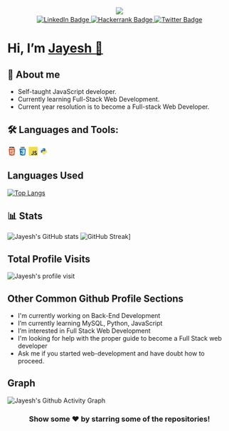 <div id="header" align="center">
  <img src="https://media.giphy.com/media/M9gbBd9nbDrOTu1Mqx/giphy.gif" width="100"/>
</div>

<div id="badges" align="center">

  <a href="https://www.linkedin.com/in/sqljayesh/" target="_blank" rel="noopener">
    <img src="https://img.shields.io/badge/LinkedIn-blue?style=for-the-badge&logo=linkedin&logoColor=white" alt="LinkedIn Badge"/>
  </a>
  <a href="https://www.hackerrank.com/sqljayesh" target="_blank" rel="noopener">
    <img src="https://img.shields.io/badge/Hackerrank-black?style=for-the-badge&logo=HackerRank&logoColor=white" alt="Hackerrank Badge"/>
  </a>
  <a href="https://twitter.com/sqljayesh" target="_blank" rel="noopener">
    <img src="https://img.shields.io/badge/Twitter-white?style=for-the-badge&logo=twitter&logoColor=blue" alt="Twitter Badge"/>
  </a>
</div>


# Hi, I’m [Jayesh 👋](#)
## 🚀 About me
- Self-taught JavaScript developer.
- Currently learning Full-Stack Web Development.
- Current year resolution is to become a Full-stack Web Developer.
## 🛠 Languages and Tools:
<code><img height="20" src="https://raw.githubusercontent.com/github/explore/80688e429a7d4ef2fca1e82350fe8e3517d3494d/topics/html/html.png"></code> 
<code><img height="20" src="https://raw.githubusercontent.com/github/explore/80688e429a7d4ef2fca1e82350fe8e3517d3494d/topics/css/css.png"></code> 
<code><img height="20" src="https://raw.githubusercontent.com/github/explore/80688e429a7d4ef2fca1e82350fe8e3517d3494d/topics/javascript/javascript.png"></code> 
<code><img height="20" src="https://raw.githubusercontent.com/github/explore/80688e429a7d4ef2fca1e82350fe8e3517d3494d/topics/python/python.png"></code>
## Languages Used
[![Top Langs](https://github-readme-stats.vercel.app/api/top-langs/?username=sqljayesh&layout=compact&theme=vision-friendly-dark)](https://github.com/sqljayesh/github-readme-stats)
## 📊 Stats 
![Jayesh's GitHub stats](https://github-readme-stats.vercel.app/api?username=sqljayesh&theme=radical&show_icons=true)
![GitHub Streak](http://github-readme-streak-stats.herokuapp.com?user=sqljayesh&theme=dark&background=000000)]
## Total Profile Visits
![Jayesh's profile visit](https://profile-counter.glitch.me/%7Bsqljayesh%7D/count.svg)


## Other Common Github Profile Sections
-  I'm currently working on Back-End Development
-  I’m currently learning MySQL, Python, JavaScript
-  I’m interested in Full Stack Web Development
-  I'm looking for help with the proper guide to become a Full Stack web developer
-  Ask me if you started web-development and have doubt how to proceed.
## Graph
![Jayesh's Github Activity Graph](https://activity-graph.herokuapp.com/graph?username=sqljayesh&amp;bg_color=000000&amp;color=ff0000&amp;line=99ff00&amp;point=fff5f5&amp)
<div align="center">

### Show some ❤️ by starring some of the repositories!

</div>
